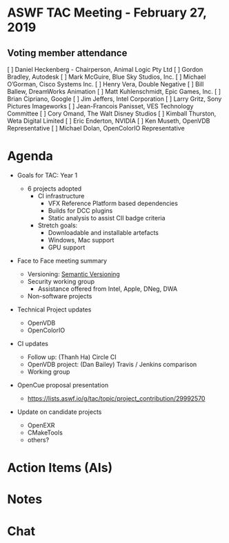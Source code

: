 # ASWF TAC Meeting - February 27, 2019

## Voting member attendance

[ ] Daniel Heckenberg - Chairperson, Animal Logic Pty Ltd
[ ] Gordon Bradley, Autodesk
[ ] Mark McGuire, Blue Sky Studios, Inc.
[ ] Michael O’Gorman, Cisco Systems Inc.
[ ] Henry Vera, Double Negative
[ ] Bill Ballew, DreamWorks Animation
[ ] Matt Kuhlenschmidt, Epic Games, Inc.
[ ] Brian Cipriano, Google
[ ] Jim Jeffers, Intel Corporation
[ ] Larry Gritz, Sony Pictures Imageworks
[ ] Jean-Francois Panisset, VES Technology Committee
[ ] Cory Omand, The Walt Disney Studios
[ ] Kimball Thurston, Weta Digital Limited
[ ] Eric Enderton, NVIDIA 
[ ] Ken Museth, OpenVDB Representative
[ ] Michael Dolan, OpenColorIO Representative


# Agenda

- Goals for TAC: Year 1
  - 6 projects adopted	
    - CI infrastructure
      - VFX Reference Platform based dependencies	
      - Builds for DCC plugins
      - Static analysis to assist CII badge criteria
    - Stretch goals:	
      - Downloadable and installable artefacts	
      - Windows, Mac support
      - GPU support

- Face to Face meeting summary
  - Versioning: [Semantic Versioning](https://semver.org/)
  - Security working group
    - Assistance offered from Intel, Apple, DNeg, DWA
  - Non-software projects

- Technical Project updates
  - OpenVDB
  - OpenColorIO

- CI updates
  - Follow up: (Thanh Ha) Circle CI
  - OpenVDB project: (Dan Bailey) Travis / Jenkins comparison
  - Working group

- OpenCue proposal presentation
  - https://lists.aswf.io/g/tac/topic/project_contribution/29992570

- Update on candidate projects
  - OpenEXR
  - CMakeTools
  - others?


# Action Items (AIs)

# Notes

# Chat

